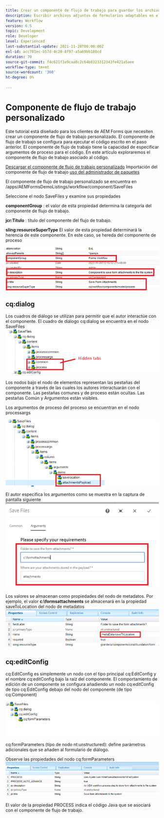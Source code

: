 ```yaml
---
title: Crear un componente de flujo de trabajo para guardar los archivos adjuntos en el sistema de archivos
description: Escribir archivos adjuntos de formularios adaptables en el sistema de archivos mediante el componente de flujo de trabajo personalizado
feature: Workflow
version: 6.5
topic: Development
role: Developer
level: Experienced
last-substantial-update: 2021-11-28T00:00:00Z
exl-id: acc701ec-b57d-4c20-8f97-a5a69bb180cd
duration: 70
source-git-commit: f4c621f3a9caa8c2c64b8323312343fe421a5aee
workflow-type: tm+mt
source-wordcount: '360'
ht-degree: 0%

---
```


# Componente de flujo de trabajo personalizado

Este tutorial está diseñado para los clientes de AEM Forms que necesiten crear un componente de flujo de trabajo personalizado. El componente de flujo de trabajo se configura para ejecutar el código escrito en el paso anterior. El componente de flujo de trabajo tiene la capacidad de especificar argumentos de proceso para el código. En este artículo exploraremos el componente de flujo de trabajo asociado al código.


[Descargar el componente de flujo de trabajo personalizado](assets/saveFiles.zip)
Importación del componente de flujo de trabajo [uso del administrador de paquetes](http://localhost:4502/crx/packmgr/index.jsp)

El componente de flujo de trabajo personalizado se encuentra en /apps/AEMFormsDemoListings/workflow/component/SaveFiles

Seleccione el nodo SaveFiles y examine sus propiedades

**componentGroup** : el valor de esta propiedad determina la categoría del componente de flujo de trabajo.

**jcr:Título** : título del componente del flujo de trabajo.

**sling:resourceSuperType** El valor de esta propiedad determinará la herencia de este componente. En este caso, se hereda del componente de proceso


![component-properties](assets/component-properties1.png)

## cq:dialog

Los cuadros de diálogo se utilizan para permitir que el autor interactúe con el componente. El cuadro de diálogo cq:dialog se encuentra en el nodo SaveFiles
![cq-dialog](assets/cq-dialog.png)

Los nodos bajo el nodo de elementos representan las pestañas del componente a través de las cuales los autores interactuarán con el componente. Las pestañas comunes y de proceso están ocultas. Las pestañas Común y Argumentos están visibles.

Los argumentos de proceso del proceso se encuentran en el nodo processargs

![process-args](assets/process-arguments.png)

El autor especifica los argumentos como se muestra en la captura de pantalla siguiente
![workflow-component](assets/custom-workflow-component.png)

Los valores se almacenan como propiedades del nodo de metadatos. Por ejemplo, el valor **c:\formsattachments** se almacenará en la propiedad saveToLocation del nodo de metadatos
![save-location](assets/save-to-location.png)

## cq:editConfig

cq:EditConfig es simplemente un nodo con el tipo principal cq:EditConfig y el nombre cq:editConfig bajo la raíz del componente. El comportamiento de edición de un componente se configura añadiendo un nodo cq:editConfig de tipo cq:EditConfig debajo del nodo del componente (de tipo cq:Component)

![edit-config](assets/cq-edit-config.png)

cq:formParameters (tipo de nodo nt:unstructured): define parámetros adicionales que se añaden al formulario de diálogo.


Observe las propiedades del nodo cq:formParameters
![from-parameters-properties](assets/form-parameters-properties.png)

El valor de la propiedad PROCESS indica el código Java que se asociará con el componente de flujo de trabajo.
